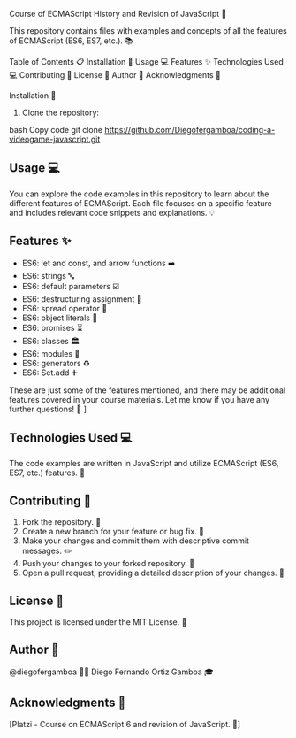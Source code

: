 Course of ECMAScript History and Revision of JavaScript :rocket:

This repository contains files with examples and concepts of all the features of ECMAScript (ES6, ES7, etc.). :books:

Table of Contents :clipboard:
Installation :wrench:
Usage :computer:
Features :sparkles:
Technologies Used :computer:
Contributing :raising_hand:
License :page_with_curl:
Author :bust_in_silhouette:
Acknowledgments :pray:


Installation :wrench:
1. Clone the repository:

bash
Copy code
git clone https://github.com/Diegofergamboa/coding-a-videogame-javascript.git

## Usage :computer:

You can explore the code examples in this repository to learn about the different features of ECMAScript. Each file focuses on a specific feature and includes relevant code snippets and explanations. :bulb:

## Features :sparkles:


 - ES6: let and const, and arrow functions :arrow_right: 
 - ES6: strings :abc: 
 - ES6: default parameters :ballot_box_with_check: 
 - ES6: destructuring assignment :open_file_folder: 
 - ES6: spread operator :star2: 
 - ES6: object literals :file_folder: 
 - ES6: promises :hourglass_flowing_sand: 
 - ES6: classes :classical_building: 
 - ES6: modules :file_folder: 
 - ES6: generators :recycle: 
 - ES6: Set.add :heavy_plus_sign: 

 These are just some of the features mentioned, and there may be additional features covered in your course materials. Let me know if you have any further questions! :raised_hands:
]

## Technologies Used :computer:

The code examples are written in JavaScript and utilize ECMAScript (ES6, ES7, etc.) features. :floppy_disk:

## Contributing :raising_hand:

 1. Fork the repository. :fork_and_knife:
 2. Create a new branch for your feature or bug fix. :seedling:
 3. Make your changes and commit them with descriptive commit messages. :pencil2:
 4. Push your changes to your forked repository. :rocket:
 5. Open a pull request, providing a detailed description of your changes. :loudspeaker:

## License :page_with_curl:

This project is licensed under the MIT License. :scroll:

## Author :bust_in_silhouette:

 @diegofergamboa :man_technologist:
 Diego Fernando Ortiz Gamboa :mortar_board:

## Acknowledgments :pray:

[Platzi - Course on ECMAScript 6 and revision of JavaScript. :raised_hands:]
